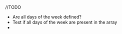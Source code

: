//TODO
- Are all days of the week defined?
- Test if all days of the week are present in the array
- 